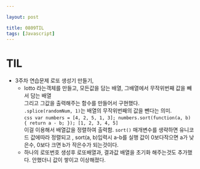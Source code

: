 ```yaml
---

layout: post

title: 0809TIL
tags: [Javascript]
---
```





# TIL
- 3주차 연습문제 로또 생성기 만들기,
    - lotto 라는객체를 만들고, 모든값을 담는 배열, 그배열에서 무작위번째 값을 빼서 담는 배열<br>
    그리고 그값을 출력해주는 함수를 만들어서 구현했다.<br>
    `.splice(randomNum, 1)`는 배열의 
    무작위번째의 값을 뺀다는 의미.<br>
    `css
    var numbers = [4, 2, 5, 1, 3];
    numbers.sort(function(a, b) {
    return a - b;
    });
    [1, 2, 3, 4, 5]` <br>
    이걸 이용해서 배열값을 정렬하여 출력함.
    `sort()` 매개변수를 생략하면 유니코드 값에따라 정렬되고 , 
    sort(a, b)입력시 a-b를 실행 값이 0보다작으면 a가 낮은수, 0보다 크면 b가 작은수가 되는것이다.
    - 하나의 로또번호 생성후 로또배열과, 결과값 배열을 초기화 해주는것도 추가했다. 안했더니 값이 쌓이고 이상해졌다.

